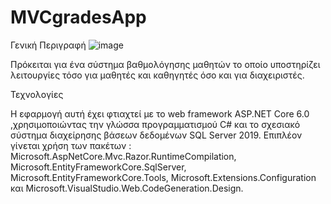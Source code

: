 # MVCgradesApp
Γενική Περιγραφή
![image](https://github.com/nikoletaxvs/MVCgradesApp/assets/60019367/bbe08cd9-0e31-4053-b7b4-c85c10c76452)

Πρόκειται για ένα σύστημα βαθμολόγησης μαθητών το οποίο υποστηρίζει λειτουργίες τόσο για μαθητές και καθηγητές όσο και για διαχειριστές.

Τεχνολογίες

Η εφαρμογή αυτή έχει φτιαχτεί με το web framework ASP.NET Core 6.0 ,χρησιμοποιώντας την γλώσσα προγραμματισμού C# και το σχεσιακό σύστημα διαχείρησης βάσεων δεδομένων SQL Server 2019. Επιπλέον γίνεται χρήση των πακέτων : Microsoft.AspNetCore.Mvc.Razor.RuntimeCompilation, Microsoft.EntityFrameworkCore.SqlServer, Microsoft.EntityFrameworkCore.Tools, Microsoft.Extensions.Configuration και Microsoft.VisualStudio.Web.CodeGeneration.Design.
